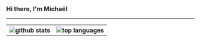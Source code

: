 ### Hi there, I'm Michaël


---

<table>
    <tbody>
        <tr>
        <th><img alt="github stats" src="https://github-readme-stats.vercel.app/api?username=eredost&show_icons=true&count_private=true"></th>
        <th><img alt="top languages" src="https://github-readme-stats.vercel.app/api/top-langs/?username=eredost"></th>
        </tr>
    </tbody>
</table>



